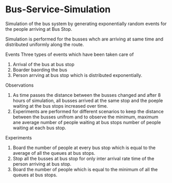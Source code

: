 # Bus-Service-Simulation
Simulation of the bus system by generating exponentially random events for the people arriving at Bus Stop.

Simulation is performed for the busses whch are arriving at same time and distributed uniformly along the route.

Events
Three types of events which have been taken care of
1. Arrival of the bus at bus stop
2. Boarder baording the bus
3. Person arrving at bus stop which is distributed exponentially.

Observations
1. As time passes the distance between the busses changed and after 8 hours of simulation, all busses arrived at the same stop and the poeple waiting at the bus stops
increased over time.
2. Experiments are performed for different scenarios to keep the distance between the busses unifrom and to observe the minimum, maximum ane average number of people 
   waiting at bus stops number of people waiting at each bus stop.
   
Experiments
1. Board the number of people at every bus stop which is equal to the average of all the queues at bus stops.
2. Stop all the busses at bus stop for only inter arrival rate time of the person arriving at bus stop.
3. Board the number of people which is equal to the minimum of all the queues at bus stops.



